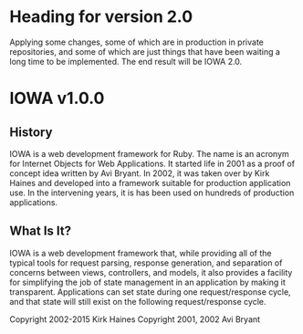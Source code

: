 # Heading for version 2.0

Applying some changes, some of which are in production in private repositories,
and some of which are just things that have been waiting a long time to be
implemented. The end result will be IOWA 2.0.

# IOWA v1.0.0

## History

IOWA is a web development framework for Ruby. The name is an acronym for Internet Objects for Web Applications.
It started life in 2001 as a proof of concept idea written by Avi Bryant. In 2002, it was taken over by Kirk Haines
and developed into a framework suitable for production application use. In the intervening years, it is has been used
on hundreds of production applications.

## What Is It?

IOWA is a web development framework that, while providing all of the typical tools for request parsing, response
generation, and separation of concerns between views, controllers, and models, it also provides a facility for
simplifying the job of state management in an application by making it transparent. Applications can set state during
one request/response cycle, and that state will still exist on the following request/response cycle.



Copyright 2002-2015 Kirk Haines
Copyright 2001, 2002 Avi Bryant
